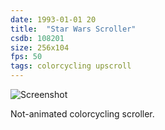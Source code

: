 ```yaml
---
date: 1993-01-01 20
title:  "Star Wars Scroller"
csdb: 108201
size: 256x104
fps: 50
tags: colorcycling upscroll
---
```

![Screenshot](/c64wrd/smash-designs/amgine/upscroll.png)

Not-animated colorcycling scroller.

<!--more-->
